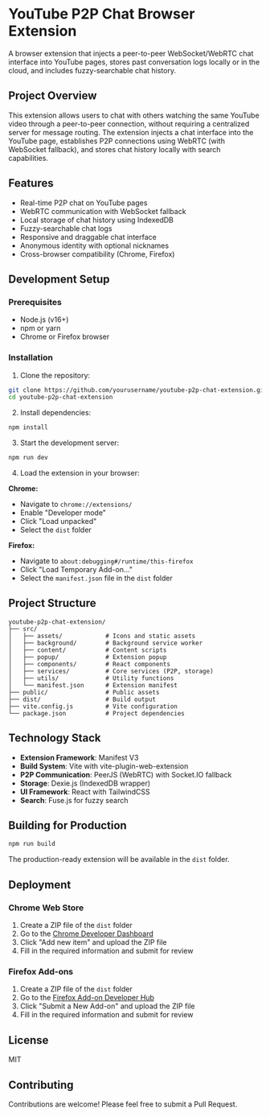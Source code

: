 # YouTube P2P Chat Browser Extension

A browser extension that injects a peer-to-peer WebSocket/WebRTC chat interface into YouTube pages, stores past conversation logs locally or in the cloud, and includes fuzzy-searchable chat history.

## Project Overview

This extension allows users to chat with others watching the same YouTube video through a peer-to-peer connection, without requiring a centralized server for message routing. The extension injects a chat interface into the YouTube page, establishes P2P connections using WebRTC (with WebSocket fallback), and stores chat history locally with search capabilities.

## Features

- Real-time P2P chat on YouTube pages
- WebRTC communication with WebSocket fallback
- Local storage of chat history using IndexedDB
- Fuzzy-searchable chat logs
- Responsive and draggable chat interface
- Anonymous identity with optional nicknames
- Cross-browser compatibility (Chrome, Firefox)

## Development Setup

### Prerequisites

- Node.js (v16+)
- npm or yarn
- Chrome or Firefox browser

### Installation

1. Clone the repository:

```bash
git clone https://github.com/yourusername/youtube-p2p-chat-extension.git
cd youtube-p2p-chat-extension
```

2. Install dependencies:

```bash
npm install
```

3. Start the development server:

```bash
npm run dev
```

4. Load the extension in your browser:

**Chrome:**
- Navigate to `chrome://extensions/`
- Enable "Developer mode"
- Click "Load unpacked"
- Select the `dist` folder

**Firefox:**
- Navigate to `about:debugging#/runtime/this-firefox`
- Click "Load Temporary Add-on..."
- Select the `manifest.json` file in the `dist` folder

## Project Structure

```
youtube-p2p-chat-extension/
├── src/
│   ├── assets/            # Icons and static assets
│   ├── background/        # Background service worker
│   ├── content/           # Content scripts
│   ├── popup/             # Extension popup
│   ├── components/        # React components
│   ├── services/          # Core services (P2P, storage)
│   ├── utils/             # Utility functions
│   └── manifest.json      # Extension manifest
├── public/                # Public assets
├── dist/                  # Build output
├── vite.config.js         # Vite configuration
└── package.json           # Project dependencies
```

## Technology Stack

- **Extension Framework**: Manifest V3
- **Build System**: Vite with vite-plugin-web-extension
- **P2P Communication**: PeerJS (WebRTC) with Socket.IO fallback
- **Storage**: Dexie.js (IndexedDB wrapper)
- **UI Framework**: React with TailwindCSS
- **Search**: Fuse.js for fuzzy search

## Building for Production

```bash
npm run build
```

The production-ready extension will be available in the `dist` folder.

## Deployment

### Chrome Web Store

1. Create a ZIP file of the `dist` folder
2. Go to the [Chrome Developer Dashboard](https://chrome.google.com/webstore/developer/dashboard)
3. Click "Add new item" and upload the ZIP file
4. Fill in the required information and submit for review

### Firefox Add-ons

1. Create a ZIP file of the `dist` folder
2. Go to the [Firefox Add-on Developer Hub](https://addons.mozilla.org/en-US/developers/)
3. Click "Submit a New Add-on" and upload the ZIP file
4. Fill in the required information and submit for review

## License

MIT

## Contributing

Contributions are welcome! Please feel free to submit a Pull Request.
